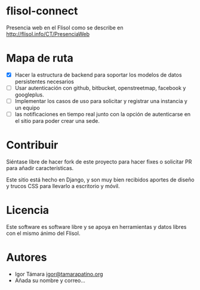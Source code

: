 flisol-connect
==============

Presencia web en el Flisol como se describe en http://flisol.info/CT/PresenciaWeb


Mapa de ruta
============

- [X] Hacer la estructura de backend para soportar los modelos de datos persistentes
necesarios
- [ ] Usar autenticación con github, bitbucket, openstreetmap, facebook y googleplus.
- [ ] Implementar los casos de uso para solicitar y registrar una instancia y un equipo
- [ ] las notificaciones en tiempo real junto con la opción de
autenticarse en el sitio para poder crear una sede.

Contribuir
==========

Siéntase libre de hacer fork de este proyecto para hacer fixes o solicitar PR
para añadir características.

Este sitio está hecho en Django, y son muy bien recibidos aportes de diseño y
trucos CSS para llevarlo a escritorio y móvil.

Licencia
========

Este software es software libre y se apoya en herramientas y datos libres con
el mismo ánimo del Flisol.

Autores
=======

 * Igor Támara <igor@tamarapatino.org>
 * Añada su nombre y correo...
